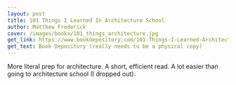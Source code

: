 ```yaml
---
layout: post
title: 101 Things I Learned In Architecture School
author: Matthew Frederick
cover: /images/books/101_things_architecture.jpg
get_link: https://www.bookdepository.com/101-Things-I-Learned-Architecture-School-Matthew-Frederick/9780262062664
get_text: Book Depository (really needs to be a physical copy)
---
```


More literal prep for architecture. A short, efficient read. A lot easier than going to architecture school (I dropped out).

